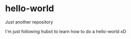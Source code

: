 # hello-world
Just another repository

I'm just following hubot to learn how to do a hello-world xD
